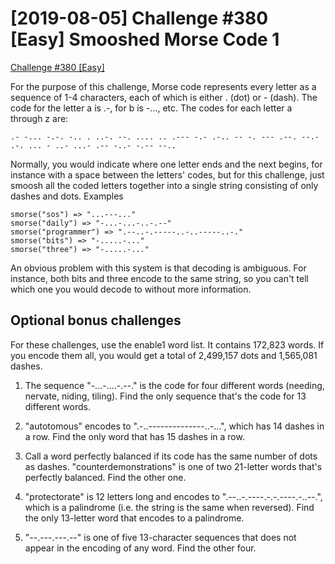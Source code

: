 # [2019-08-05] Challenge #380 [Easy] Smooshed Morse Code 1
[Challenge #380 [Easy]](https://www.reddit.com/r/dailyprogrammer/comments/cmd1hb/20190805_challenge_380_easy_smooshed_morse_code_1/)

For the purpose of this challenge, Morse code represents every letter as a sequence of 1-4 characters, each of which is either . (dot) or - (dash). The code for the letter a is .-, for b is -..., etc. The codes for each letter a through z are:

```
.- -... -.-. -.. . ..-. --. .... .. .--- -.- .-.. -- -. --- .--. --.- .-. ... - ..- ...- .-- -..- -.-- --..
```

Normally, you would indicate where one letter ends and the next begins, for instance with a space between the letters' codes, but for this challenge, just smoosh all the coded letters together into a single string consisting of only dashes and dots.
Examples

```
smorse("sos") => "...---..."
smorse("daily") => "-...-...-..-.--"
smorse("programmer") => ".--..-.-----..-..-----..-."
smorse("bits") => "-.....-..."
smorse("three") => "-.....-..."
```

An obvious problem with this system is that decoding is ambiguous. For instance, both bits and three encode to the same string, so you can't tell which one you would decode to without more information.

## Optional bonus challenges

For these challenges, use the enable1 word list. It contains 172,823 words. If you encode them all, you would get a total of 2,499,157 dots and 1,565,081 dashes.

1. The sequence "-...-....-.--." is the code for four different words (needing, nervate, niding, tiling). Find the only sequence that's the code for 13 different words.

2. "autotomous" encodes to ".-..--------------..-...", which has 14 dashes in a row. Find the only word that has 15 dashes in a row.

3. Call a word perfectly balanced if its code has the same number of dots as dashes. "counterdemonstrations" is one of two 21-letter words that's perfectly balanced. Find the other one.

4. "protectorate" is 12 letters long and encodes to ".--..-.----.-.-.----.-..--.", which is a palindrome (i.e. the string is the same when reversed). Find the only 13-letter word that encodes to a palindrome.

5. "--.---.---.--" is one of five 13-character sequences that does not appear in the encoding of any word. Find the other four.